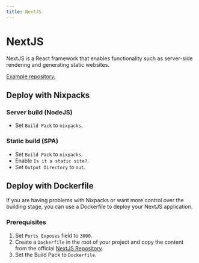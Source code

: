 ```yaml
---
title: NextJS
---
```


# NextJS

NextJS is a React framework that enables functionality such as server-side rendering and generating static websites.

[Example repository.](https://github.com/AzhaanGlitch/arvialo-docs-examples/tree/main/nextjs)

## Deploy with Nixpacks

### Server build (NodeJS)

- Set `Build Pack` to `nixpacks`.

### Static build (SPA)

- Set `Build Pack` to `nixpacks`.
- Enable `Is it a static site?`.
- Set `Output Directory` to `out`.

## Deploy with Dockerfile

If you are having problems with Nixpacks or want more control over the building stage, you can use a Dockerfile to deploy your NextJS application.

### Prerequisites

1. Set `Ports Exposes` field to `3000`.
2. Create a `Dockerfile` in the root of your project and copy the content from the official [NextJS Repository](https://github.com/vercel/next.js/blob/canary/examples/with-docker/Dockerfile).
3. Set the Build Pack to `Dockerfile`.

